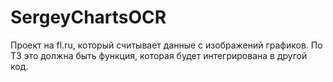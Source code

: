 # SergeyChartsOCR
Проект на fl.ru, который считывает данные с изображений графиков.
По ТЗ это должна быть функция, которая будет интегрирована в другой код.
